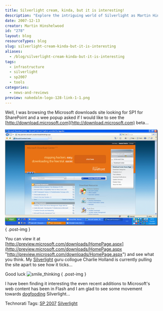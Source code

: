 ```yaml
---
title: Silverlight cream, kinda, but it is interesting!
description: "Explore the intriguing world of Silverlight as Martin Hinshelwood shares insights on Microsoft's latest web innovations and tools. Dive in for more!"
date: 2007-12-13
creator: Martin Hinshelwood
id: "278"
layout: blog
resourceTypes: blog
slug: silverlight-cream-kinda-but-it-is-interesting
aliases:
  - /blog/silverlight-cream-kinda-but-it-is-interesting
tags:
  - infrastructure
  - silverlight
  - sp2007
  - tools
categories:
  - news-and-reviews
preview: nakedalm-logo-128-link-1-1.png
---
```


Well, I was browsing the Microsoft downloads site looking for SP1 for SharePoint and a wee popup asked if I would like to see the [http://download.microsoft.com](http://download.microsoft.com) beta...

[![image](images/Silverlightcreamkindabutitisinteresting_7C92-image_thumb-2-2.png)](http://blog.hinshelwood.com/files/2011/05/GWB-WindowsLiveWriter-Silverlightcreamkindabutitisinteresting_7C92-image_2.png)
{ .post-img }

You can view it at [http://preview.microsoft.com/downloads/HomePage.aspx](http://preview.microsoft.com/downloads/HomePage.aspx "http://preview.microsoft.com/downloads/HomePage.aspx") and see what you think. My [Silverlight](http://silverlight.net/) guru collogue Charlie Holland is currently pulling the site apart to see how it ticks...

Good luck ![smile_thinking](images/smile_thinking-3-3.gif)
{ .post-img }

I have been finding it interesting the even recent additions to Microsoft's web content has been in Flash and I am glad to see some movement towards [dogfooding](http://www.panopticoncentral.net/archive/2004/12/10/2828.aspx) Silverlight...

Technorati Tags: [SP 2007](http://technorati.com/tags/SP+2007) [Silverlight](http://technorati.com/tags/Silverlight)
